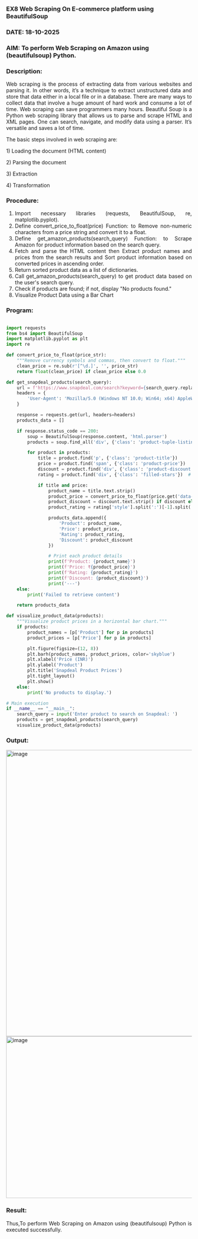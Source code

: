 ### EX8 Web Scraping On E-commerce platform using BeautifulSoup
### DATE: 18-10-2025
### AIM: To perform Web Scraping on Amazon using (beautifulsoup) Python.
### Description: 
<div align = "justify">
Web scraping is the process of extracting data from various websites and parsing it. In other words, it’s a technique 
to extract unstructured data and store that data either in a local file or in a database. 
There are many ways to collect data that involve a huge amount of hard work and consume a lot of time. Web scraping can save programmers many hours. Beautiful Soup is a Python web scraping library that allows us to parse and scrape HTML and XML pages. 
One can search, navigate, and modify data using a parser. It’s versatile and saves a lot of time.
<p>The basic steps involved in web scraping are:
<p>1) Loading the document (HTML content)
<p>2) Parsing the document
<p>3) Extraction
<p>4) Transformation

### Procedure:

1) Import necessary libraries (requests, BeautifulSoup, re, matplotlib.pyplot).
2) Define convert_price_to_float(price) Function: to Remove non-numeric characters from a price string and convert it to a float.
3) Define get_amazon_products(search_query) Function: to Scrape Amazon for product information based on the search query.
4) Fetch and parse the HTML content then Extract product names and prices from the search results and Sort product information based on converted prices in ascending order.
5) Return sorted product data as a list of dictionaries.
6) Call get_amazon_products(search_query) to get product data based on the user's search query.
7) Check if products are found; if not, display "No products found."
8) Visualize Product Data using a Bar Chart

### Program:
```PYTHON

import requests
from bs4 import BeautifulSoup
import matplotlib.pyplot as plt
import re

def convert_price_to_float(price_str):
    """Remove currency symbols and commas, then convert to float."""
    clean_price = re.sub(r'[^\d.]', '', price_str)
    return float(clean_price) if clean_price else 0.0

def get_snapdeal_products(search_query):
    url = f'https://www.snapdeal.com/search?keyword={search_query.replace(" ", "%20")}'
    headers = {
        'User-Agent': 'Mozilla/5.0 (Windows NT 10.0; Win64; x64) AppleWebKit/537.36 (KHTML, like Gecko) Chrome/98.0.4758.102 Safari/537.36'
    }

    response = requests.get(url, headers=headers)
    products_data = []

    if response.status_code == 200:
        soup = BeautifulSoup(response.content, 'html.parser')
        products = soup.find_all('div', {'class': 'product-tuple-listing'})

        for product in products:
            title = product.find('p', {'class': 'product-title'})
            price = product.find('span', {'class': 'product-price'})
            discount = product.find('div', {'class': 'product-discount'}) or product.find('span', {'class': 'product-discount'})
            rating = product.find('div', {'class': 'filled-stars'})  # rating via style width

            if title and price:
                product_name = title.text.strip()
                product_price = convert_price_to_float(price.get('data-price', '0'))
                product_discount = discount.text.strip() if discount else "No discount"
                product_rating = rating['style'].split(':')[-1].split('%')[0].strip() + "%" if rating else "No rating"

                products_data.append({
                    'Product': product_name,
                    'Price': product_price,
                    'Rating': product_rating,
                    'Discount': product_discount
                })

                # Print each product details
                print(f'Product: {product_name}')
                print(f'Price: ₹{product_price}')
                print(f'Rating: {product_rating}')
                print(f'Discount: {product_discount}')
                print('---')
    else:
        print('Failed to retrieve content')

    return products_data

def visualize_product_data(products):
    """Visualize product prices in a horizontal bar chart."""
    if products:
        product_names = [p['Product'] for p in products]
        product_prices = [p['Price'] for p in products]

        plt.figure(figsize=(12, 8))
        plt.barh(product_names, product_prices, color='skyblue')
        plt.xlabel('Price (INR)')
        plt.ylabel('Product')
        plt.title('Snapdeal Product Prices')
        plt.tight_layout()
        plt.show()
    else:
        print('No products to display.')

# Main execution
if __name__ == "__main__":
    search_query = input('Enter product to search on Snapdeal: ')
    products = get_snapdeal_products(search_query)
    visualize_product_data(products)

```

### Output:


<img width="1055" height="775" alt="image" src="https://github.com/user-attachments/assets/5bf126db-1a1b-4f66-8a10-5d3d0a90629f" />


<img width="1387" height="438" alt="image" src="https://github.com/user-attachments/assets/f5e30011-9bd6-4663-a12d-1a396d5ba8ed" />


### Result:
Thus,To perform Web Scraping on Amazon using (beautifulsoup) Python is executed successfully.
